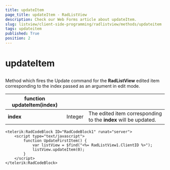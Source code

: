 ```yaml
---
title: updateItem
page_title: updateItem - RadListView
description: Check our Web Forms article about updateItem.
slug: listview/client-side-programming/radlistview/methods/updateitem
tags: updateitem
published: True
position: 2
---
```


# updateItem



## 

Method which fires the Update command for the **RadListView** edited item corresponding to the index passed as an argument in edit mode.


|  **function updateItem(index)**  |  |  |
| ------ | ------ | ------ |
| **index** |Integer|The edited item corresponding to the **index** will be updated.|

````ASP.NET
<telerik:RadCodeBlock ID="RadCodeBlock1" runat="server">
    <script type="text/javascript">
        function UpdateFirstItem() {
            var listView = $find("<%= RadListView1.ClientID %>");
            listView.updateItem(0);
        } 
    </script>
</telerik:RadCodeBlock>
````


